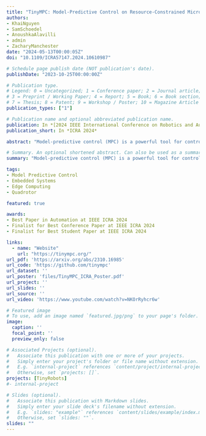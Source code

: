 ```yaml
---
title: "TinyMPC: Model-Predictive Control on Resource-Constrained Microcontrollers"
authors:
- KhaiNguyen
- SamSchoedel
- AnoushkaAlavilli
- admin
- ZacharyManchester
date: "2024-05-13T00:00:05Z"
doi: "10.1109/ICRA57147.2024.10610987"

# Schedule page publish date (NOT publication's date).
publishDate: "2023-10-25T00:00:00Z"

# Publication type.
# Legend: 0 = Uncategorized; 1 = Conference paper; 2 = Journal article;
# 3 = Preprint / Working Paper; 4 = Report; 5 = Book; 6 = Book section;
# 7 = Thesis; 8 = Patent; 9 = Workshop / Poster; 10 = Magazine Article
publication_types: ["1"]

# Publication name and optional abbreviated publication name.
publication: In *[2024 IEEE International Conference on Robotics and Automation (ICRA)](http://ieee-icra.org/)*
publication_short: In *ICRA 2024*

abstract: "Model-predictive control (MPC) is a powerful tool for controlling highly dynamic robotic systems subject to complex constraints. However, MPC is computationally demanding, and is often impractical to implement on small, resource-constrained robotic platforms. We present TinyMPC, a high-speed MPC solver with a low memory footprint targeting the microcontrollers common on small robots. Our approach is based on the alternating direction method of multipliers (ADMM) and leverages the structure of the MPC problem for efficiency. We demonstrate TinyMPC both by benchmarking against the state-of-the-art solver OSQP, achieving nearly an order of magnitude speed increase, as well as through hardware experiments on a 27 g quadrotor, demonstrating high-speed trajectory tracking and dynamic obstacle avoidance."

# Summary. An optional shortened abstract. Can also be used as a summary for an extended abstract or poster etc.
summary: "Model-predictive control (MPC) is a powerful tool for controlling highly dynamic robotic systems subject to complex constraints. However, MPC is computationally demanding, and is often impractical to implement on small, resource-constrained robotic platforms. We present TinyMPC, a high-speed MPC solver with a low memory footprint targeting the microcontrollers common on small robots. Our approach is based on the alternating direction method of multipliers (ADMM) and leverages the structure of the MPC problem for efficiency. We demonstrate TinyMPC both by benchmarking against the state-of-the-art solver OSQP, achieving nearly an order of magnitude speed increase, as well as through hardware experiments on a 27 g quadrotor, demonstrating high-speed trajectory tracking and dynamic obstacle avoidance."

tags:
- Model Predictive Control
- Embedded Systems
- Edge Computing
- Quadrotor

featured: true

awards:
- Best Paper in Automation at IEEE ICRA 2024
- Finalist for Best Conference Paper at IEEE ICRA 2024
- Finalist for Best Student Paper at IEEE ICRA 2024

links:
  - name: "Website"
    url: "https://tinympc.org/"
url_pdf: 'https://arxiv.org/abs/2310.16985'
url_code: 'https://github.com/tinympc'
url_dataset: ''
url_poster: 'files/TinyMPC_ICRA_Poster.pdf'
url_project: ''
url_slides: ''
url_source: ''
url_video: 'https://www.youtube.com/watch?v=NKOrRyhcr6w'

# Featured image
# To use, add an image named `featured.jpg/png` to your page's folder. 
image:
  caption: ''
  focal_point: ''
  preview_only: false

# Associated Projects (optional).
#   Associate this publication with one or more of your projects.
#   Simply enter your project's folder or file name without extension.
#   E.g. `internal-project` references `content/project/internal-project/index.md`.
#   Otherwise, set `projects: []`.
projects: [TinyRobots]
#- internal-project

# Slides (optional).
#   Associate this publication with Markdown slides.
#   Simply enter your slide deck's filename without extension.
#   E.g. `slides: "example"` references `content/slides/example/index.md`.
#   Otherwise, set `slides: ""`.
slides: ""
---
```


<!-- {{% alert note %}}
Click the *Cite* button above to demo the feature to enable visitors to import publication metadata into their reference management software.
{{% /alert %}}

{{% alert note %}}
Click the *Slides* button above to demo Academic's Markdown slides feature.
{{% /alert %}} -->

<!-- Supplementary notes can be added here, including [code and math](https://sourcethemes.com/academic/docs/writing-markdown-latex/). -->

